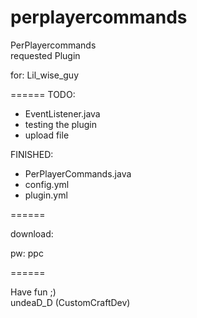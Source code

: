 perplayercommands
============

PerPlayercommands                                    
requested Plugin

for: Lil_wise_guy  

======
TODO:
 - EventListener.java
 - testing the plugin
 - upload file

FINISHED:
 - PerPlayerCommands.java
 - config.yml
 - plugin.yml

======

download: 
           
pw: ppc

======

Have fun ;)                                                                                   
undeaD_D (CustomCraftDev)
